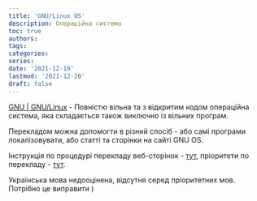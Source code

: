 ```yaml
---
title: 'GNU/Linux OS'
description: Операційна система
toc: true
authors:
tags:
categories:
series:
date: '2021-12-19'
lastmod: '2021-12-20'
draft: false
---
```


[GNU | GNU/Linux](https://www.gnu.org) - Повністю вільна та з відкритим кодом операційна система, яка складається також виключно із вільних програм.

Перекладом можна допомогти в різний спосіб - або самі програми локалізовувати, або статті та сторінки на сайті GNU OS.

Інструкція по процедурі перекладу веб-сторінок - [тут](https://www.gnu.org/server/standards/README.translations.html), пріоритети по перекладу - [тут](https://www.gnu.org/server/standards/translations/priorities.html).
  
Українська мова недооцінена, відсутня серед пріоритетних мов. Потрібно це виправити )
